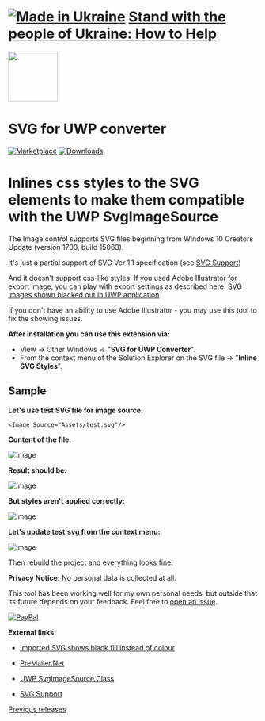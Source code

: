 # [![Made in Ukraine](https://img.shields.io/badge/made_in-ukraine-ffd700.svg?labelColor=0057b7&style=for-the-badge)](https://stand-with-ukraine.pp.ua) [Stand with the people of Ukraine: How to Help](https://stand-with-ukraine.pp.ua)

<img src="https://yevhencherkes.gallerycdn.vsassets.io/extensions/yevhencherkes/svgforuwpextension/1.5.5/1562857891500/Microsoft.VisualStudio.Services.Icons.Default" width="100" height="100" />

# SVG for UWP converter

[![Marketplace](https://img.shields.io/visual-studio-marketplace/v/YevhenCherkes.svgforuwpextension.svg?label=VS%20marketplace&style=for-the-badge)](https://marketplace.visualstudio.com/items?itemName=YevhenCherkes.svgforuwpextension)
[![Downloads](https://img.shields.io/visual-studio-marketplace/d/YevhenCherkes.svgforuwpextension?label=VS%20downloads&style=for-the-badge)](https://marketplace.visualstudio.com/items?itemName=YevhenCherkes.svgforuwpextension)

# **Inlines css styles to the SVG elements to make them compatible with the UWP SvgImageSource**

The Image control supports SVG files beginning from Windows 10 Creators Update (version 1703, build 15063).

It's just a partial support of SVG Ver 1.1 specification (see  [SVG Support](https://msdn.microsoft.com/en-us/library/windows/desktop/mt790715%28v=vs.85%29.aspx))

And it doesn't support css-like styles. If you used Adobe Illustrator for export image, you can play with export settings as described here:
 [SVG images shown blacked out in UWP application
](https://stackoverflow.com/questions/47557428/svg-images-shown-blacked-out-in-uwp-application)

If you don't have an ability to use Adobe Illustrator - you may use this tool to fix the showing issues.

**After installation you can use this extension via:**
- View -> Other Windows -> "**SVG for UWP Converter**".
- From the context menu of the Solution Explorer on the SVG file -> "**Inline SVG Styles**".


## Sample

**Let's use test SVG file for image source:**

`<Image Source="Assets/test.svg"/>`

**Content of the file:**

![image](https://user-images.githubusercontent.com/13467759/205915784-4fa64675-9680-4204-8d12-26c1c85bb5ca.png)

**Result should be:**

![image](https://user-images.githubusercontent.com/13467759/205915869-60f8019b-ca6e-48b3-8010-dd60ac2f0bbf.png)

**But styles aren't applied correctly:**

![image](https://user-images.githubusercontent.com/13467759/205915908-eb57fa19-a073-427c-ba5f-f46bf5f87e25.png)

**Let's update test.svg from the context menu:**

![image](https://user-images.githubusercontent.com/13467759/205915999-43aa46d1-b2f3-4b87-9056-9330fedf0a7c.png)

Then rebuild the project and everything looks fine!

**Privacy Notice:** No personal data is collected at all.

This tool has been working well for my own personal needs, but outside that its future depends on your feedback. Feel free to [open an issue](https://github.com/ycherkes/SVG-for-UWP/issues).

[![PayPal](https://img.shields.io/badge/Donate-PayPal-ffd700.svg?labelColor=0057b7&style=for-the-badge)](https://www.paypal.com/donate/?business=KXGF7CMW8Y8WJ&no_recurring=0&item_name=Help+SVG+Adapter+become+better%21)


**External links:**

- [Imported SVG shows black fill instead of colour](http://help.videoscribe.co/support/discussions/topics/1000060941/page/2)

- [PreMailer.Net](https://github.com/milkshakesoftware/PreMailer.Net)

- [UWP SvgImageSource Class](https://docs.microsoft.com/en-us/uwp/api/windows.ui.xaml.media.imaging.svgimagesource)

- [SVG Support](https://msdn.microsoft.com/en-us/library/windows/desktop/mt790715%28v=vs.85%29.aspx)

[Previous releases](https://github.com/ycherkes/SVG-for-UWP/releases/tag/1.5.5-Visual-Studio-2017-2019)
